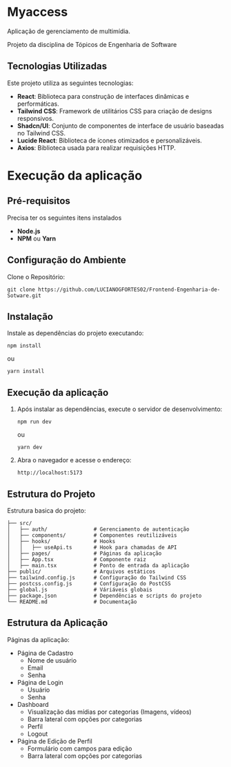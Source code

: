# Myaccess
Aplicação de gerenciamento de multimídia.

Projeto da disciplina de Tópicos de Engenharia de Software


## Tecnologias Utilizadas

Este projeto utiliza as seguintes tecnologias:

- **React**: Biblioteca para construção de interfaces dinâmicas e performáticas.
- **Tailwind CSS**: Framework de utilitários CSS para criação de designs responsivos.
- **Shadcn/UI**: Conjunto de componentes de interface de usuário baseadas no Tailwind CSS.
- **Lucide React**: Biblioteca de ícones otimizados e personalizáveis.
- **Axios**: Biblioteca usada para realizar requisições HTTP.


# Execução da aplicação

## Pré-requisitos
Precisa ter os seguintes itens instalados
- **Node.js**
- **NPM** ou **Yarn**

## Configuração do Ambiente
Clone o Repositório:
   ```
   git clone https://github.com/LUCIANOGFORTES02/Frontend-Engenharia-de-Sotware.git
```

## Instalação
Instale as dependências do projeto executando:

```
npm install
```

 ou

```
yarn install
```

## Execução da aplicação
1. Após instalar as dependências, execute o servidor de desenvolvimento:
   
    ```
   npm run dev
    ```
   
   ou

   ```
   yarn dev
   ```
3. Abra o navegador e acesse o endereço:
   ```
   http://localhost:5173
   ```

## Estrutura do Projeto
Estrutura basica do projeto:
```
├── src/
│   ├── auth/               # Gerenciamento de autenticação
│   ├── components/         # Componentes reutilizáveis
│   ├── hooks/              # Hooks 
│   │   ├── useApi.ts       # Hook para chamadas de API
│   ├── pages/              # Páginas da aplicação
│   ├── App.tsx             # Componente raiz
│   ├── main.tsx            # Ponto de entrada da aplicação
├── public/                 # Arquivos estáticos
├── tailwind.config.js      # Configuração do Tailwind CSS
├── postcss.config.js       # Configuração do PostCSS
├── global.js               # Váriáveis globais
├── package.json            # Dependências e scripts do projeto
└── README.md               # Documentação

```

## Estrutura da Aplicação
Páginas da aplicação:
- Página de Cadastro
  - Nome de usuário
  - Email
  - Senha
- Página de Login
  - Usuário
  - Senha
- Dashboard
  - Visualização das mídias por categorias (Imagens, vídeos)
  - Barra lateral com opções por categorias
  - Perfil
  - Logout
- Página de Edição de Perfil
  - Formulário com campos para edição
  - Barra lateral com opções por categorias
